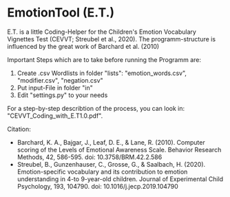 # EmotionTool (E.T.)

E.T. is a little Coding-Helper for the Children's Emotion Vocabulary Vignettes Test (CEVVT; Streubel et al., 2020). The programm-structure is influenced by the great work of Barchard et al. (2010)

Important Steps which are to take before running the Programm are:

1. Create .csv Wordlists in folder "lists": "emotion_words.csv", "modifier.csv", "negation.csv"
2. Put input-File in folder "in"
3. Edit "settings.py" to your needs

For a step-by-step describtion of the process, you can look in: "CEVVT_Coding_with_E.T1.0.pdf".

Citation: 
- Barchard, K. A., Bajgar, J., Leaf, D. E., & Lane, R. (2010). Computer scoring of the Levels of Emotional Awareness Scale. Behavior Research Methods, 42, 586-595. doi: 10.3758/BRM.42.2.586
- Streubel, B., Gunzenhauser, C., Grosse, G., & Saalbach, H. (2020). Emotion-specific vocabulary and its contribution to emotion understanding in 4-to 9-year-old children. Journal of Experimental Child Psychology, 193, 104790. doi: 10.1016/j.jecp.2019.104790